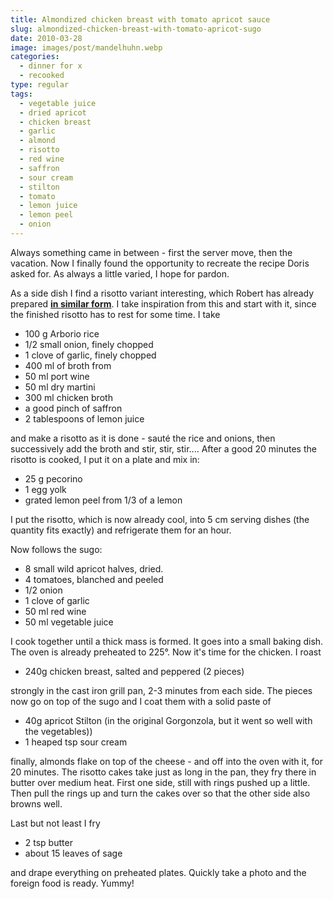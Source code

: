 ```yaml
---
title: Almondized chicken breast with tomato apricot sauce
slug: almondized-chicken-breast-with-tomato-apricot-sugo
date: 2010-03-28
image: images/post/mandelhuhn.webp
categories: 
  - dinner for x
  - recooked
type: regular
tags: 
  - vegetable juice
  - dried apricot
  - chicken breast
  - garlic
  - almond
  - risotto
  - red wine
  - saffron
  - sour cream
  - stilton
  - tomato
  - lemon juice
  - lemon peel
  - onion
---
```


Always something came in between - first the server move, then the vacation. Now I finally found the opportunity to recreate the recipe Doris asked for. As always a little varied, I hope for pardon.

As a side dish I find a risotto variant interesting, which Robert has already prepared **[in similar form](http://lamiacucina.wordpress.com/2010/01/11/risottokuchlein-mit-gemuse-und-kalbskotelett/)**. I take inspiration from this and start with it, since the finished risotto has to rest for some time. I take

* 100 g Arborio rice 
* 1/2 small onion, finely chopped 
* 1 clove of garlic, finely chopped 
* 400 ml of broth from 
* 50 ml port wine
* 50 ml dry martini 
* 300 ml chicken broth 
* a good pinch of saffron 
* 2 tablespoons of lemon juice

and make a risotto as it is done - sauté the rice and onions, then successively add the broth and stir, stir, stir.... After a good 20 minutes the risotto is cooked, I put it on a plate and mix in:

* 25 g pecorino 
* 1 egg yolk 
* grated lemon peel from 1/3 of a lemon

I put the risotto, which is now already cool, into 5 cm serving dishes (the quantity fits exactly) and refrigerate them for an hour.

Now follows the sugo:

* 8 small wild apricot halves, dried. 
* 4 tomatoes, blanched and peeled 
* 1/2 onion 
* 1 clove of garlic 
* 50 ml red wine 
* 50 ml vegetable juice

I cook together until a thick mass is formed. It goes into a small baking dish. The oven is already preheated to 225°. Now it's time for the chicken. I roast

* 240g chicken breast, salted and peppered (2 pieces)

strongly in the cast iron grill pan, 2-3 minutes from each side. The pieces now go on top of the sugo and I coat them with a solid paste of

* 40g apricot Stilton (in the original Gorgonzola, but it went so well with the vegetables)) 
* 1 heaped tsp sour cream

finally, almonds flake on top of the cheese - and off into the oven with it, for 20 minutes. The risotto cakes take just as long in the pan, they fry there in butter over medium heat. First one side, still with rings pushed up a little. Then pull the rings up and turn the cakes over so that the other side also browns well.

Last but not least I fry

* 2 tsp butter 
* about 15 leaves of sage

and drape everything on preheated plates. Quickly take a photo and the foreign food is ready. Yummy!
